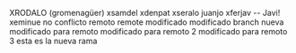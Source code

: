 XRODALO (gromenagüer)
xsamdel
xdenpat
xseralo
juanjo
xferjav -- Javi!
xeminue
no conflicto remoto
remote
modificado
modificado branch nueva
modificado para remoto
modificado para remoto 2
modificado para remoto 3
esta es la nueva rama
